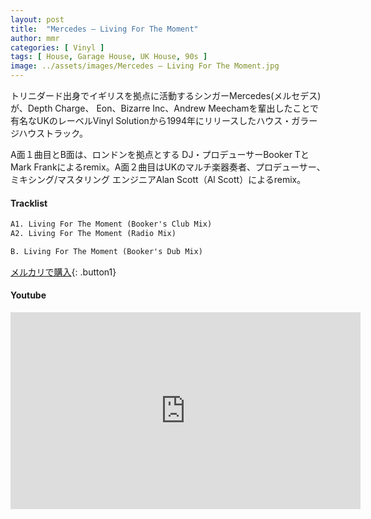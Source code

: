 ```yaml
---
layout: post
title:  "Mercedes – Living For The Moment"
author: mmr
categories: [ Vinyl ]
tags: [ House, Garage House, UK House, 90s ]
image: ../assets/images/Mercedes – Living For The Moment.jpg
---
```


トリニダード出身でイギリスを拠点に活動するシンガーMercedes(メルセデス)が、Depth Charge、 Eon、Bizarre Inc、Andrew Meechamを輩出したことで有名なUKのレーベルVinyl Solutionから1994年にリリースしたハウス・ガラージハウストラック。

A面１曲目とB面は、ロンドンを拠点とする DJ・プロデューサーBooker TとMark Frankによるremix。A面２曲目はUKのマルチ楽器奏者、プロデューサー、ミキシング/マスタリング エンジニアAlan Scott（Al Scott）によるremix。

#### Tracklist
```md
A1. Living For The Moment (Booker's Club Mix)
A2. Living For The Moment (Radio Mix)

B. Living For The Moment (Booker's Dub Mix)
```

[メルカリで購入](https://jp.mercari.com/item/m57130413631?afid=6142608987){: .button1}

#### Youtube
<iframe width="560" height="315" src="https://www.youtube.com/embed/GmcLeh4q4_U?si=0jBnonylE14C7QkV" title="YouTube video player" frameborder="0" allow="accelerometer; autoplay; clipboard-write; encrypted-media; gyroscope; picture-in-picture; web-share" referrerpolicy="strict-origin-when-cross-origin" allowfullscreen></iframe>